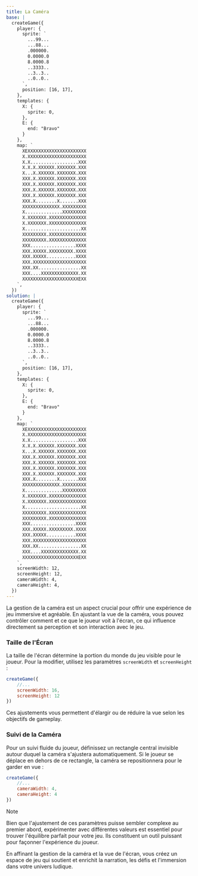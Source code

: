 ```yaml
---
title: La Caméra
base: |
  createGame({
    player: {
      sprite: `
        ...99...
        ...88...
        .000000.
        0.0000.0
        8.0000.8
        ..3333..
        ..3..3..
        ..0..0..
      `,
      position: [16, 17],
    },
    templates: {
      X: {
        sprite: 0,
      },
      E: {
        end: "Bravo"
      }
    },
    map: `
      XEXXXXXXXXXXXXXXXXXXXXXX
      X.XXXXXXXXXXXXXXXXXXXXXX
      X.X..................XXX
      X.X.X.XXXXXX.XXXXXXX.XXX
      X...X.XXXXXX.XXXXXXX.XXX
      XXX.X.XXXXXX.XXXXXXX.XXX
      XXX.X.XXXXXX.XXXXXXX.XXX
      XXX.X.XXXXXX.XXXXXXX.XXX
      XXX.X.XXXXXX.XXXXXXX.XXX
      XXX.X........X.......XXX
      XXXXXXXXXXXXXX.XXXXXXXXX
      X..............XXXXXXXXX
      X.XXXXXXX.XXXXXXXXXXXXXX
      X.XXXXXXX.XXXXXXXXXXXXXX
      X.....................XX
      XXXXXXXXX.XXXXXXXXXXXXXX
      XXXXXXXXX.XXXXXXXXXXXXXX
      XXX.................XXXX
      XXX.XXXXX.XXXXXXXXX.XXXX
      XXX.XXXXX...........XXXX
      XXX.XXXXXXXXXXXXXXXXXXXX
      XXX.XX................XX
      XXX....XXXXXXXXXXXXXX.XX
      XXXXXXXXXXXXXXXXXXXXXEXX
    `,
  })
solution: |
  createGame({
    player: {
      sprite: `
        ...99...
        ...88...
        .000000.
        0.0000.0
        8.0000.8
        ..3333..
        ..3..3..
        ..0..0..
      `,
      position: [16, 17],
    },
    templates: {
      X: {
        sprite: 0,
      },
      E: {
        end: "Bravo"
      }
    },
    map: `
      XEXXXXXXXXXXXXXXXXXXXXXX
      X.XXXXXXXXXXXXXXXXXXXXXX
      X.X..................XXX
      X.X.X.XXXXXX.XXXXXXX.XXX
      X...X.XXXXXX.XXXXXXX.XXX
      XXX.X.XXXXXX.XXXXXXX.XXX
      XXX.X.XXXXXX.XXXXXXX.XXX
      XXX.X.XXXXXX.XXXXXXX.XXX
      XXX.X.XXXXXX.XXXXXXX.XXX
      XXX.X........X.......XXX
      XXXXXXXXXXXXXX.XXXXXXXXX
      X..............XXXXXXXXX
      X.XXXXXXX.XXXXXXXXXXXXXX
      X.XXXXXXX.XXXXXXXXXXXXXX
      X.....................XX
      XXXXXXXXX.XXXXXXXXXXXXXX
      XXXXXXXXX.XXXXXXXXXXXXXX
      XXX.................XXXX
      XXX.XXXXX.XXXXXXXXX.XXXX
      XXX.XXXXX...........XXXX
      XXX.XXXXXXXXXXXXXXXXXXXX
      XXX.XX................XX
      XXX....XXXXXXXXXXXXXX.XX
      XXXXXXXXXXXXXXXXXXXXXEXX
    `,
    screenWidth: 12,
    screenHeight: 12,
    cameraWidth: 4,
    cameraHeight: 4,
  })
---
```


La gestion de la caméra est un aspect crucial pour offrir une expérience de jeu immersive et agréable. En ajustant la vue de la caméra, vous pouvez contrôler comment et ce que le joueur voit à l'écran, ce qui influence directement sa perception et son interaction avec le jeu.

### Taille de l'Écran

La taille de l'écran détermine la portion du monde du jeu visible pour le joueur. Pour la modifier, utilisez les paramètres `screenWidth` et `screenHeight` :

```js
createGame({
	//...
	screenWidth: 16,
	screenHeight: 12
})
```

Ces ajustements vous permettent d'élargir ou de réduire la vue selon les objectifs de gameplay.

### Suivi de la Caméra

Pour un suivi fluide du joueur, définissez un rectangle central invisible autour duquel la caméra s'ajustera automatiquement. Si le joueur se déplace en dehors de ce rectangle, la caméra se repositionnera pour le garder en vue :

```js
createGame({
	//...
	cameraWidth: 4,
	cameraHeight: 4
})
```

> [!NOTE]
> Bien que l'ajustement de ces paramètres puisse sembler complexe au premier abord, expérimenter avec différentes valeurs est essentiel pour trouver l'équilibre parfait pour votre jeu. Ils constituent un outil puissant pour façonner l'expérience du joueur.

En affinant la gestion de la caméra et la vue de l'écran, vous créez un espace de jeu qui soutient et enrichit la narration, les défis et l'immersion dans votre univers ludique.
